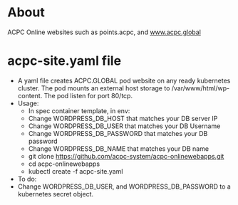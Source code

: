 # About 
ACPC Online websites such as points.acpc, and www.acpc.global

# acpc-site.yaml file
  * A yaml file creates ACPC.GLOBAL pod website on any ready kubernetes cluster. The pod mounts an external host storage to /var/www/html/wp-content. The pod listen for port 80/tcp.
  * Usage:
     * In spec container template, in env:
      * Change WORDPRESS_DB_HOST that matches your DB server IP
      * Change WORDPRESS_DB_USER that matches your DB Username
      * Change WORDPRESS_DB_PASSWORD that matches your DB password
      * Change WORDPRESS_DB_NAME that matches your DB name
     * git clone https://github.com/acpc-system/acpc-onlinewebapps.git
     * cd  acpc-onlinewebapps
     * kubectl create -f acpc-site.yaml
  * To do:
   * Change WORDPRESS_DB_USER, and WORDPRESS_DB_PASSWORD to a kubernetes secret object.
